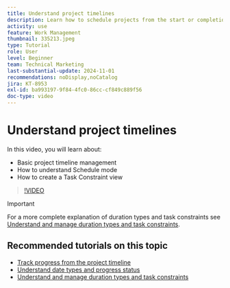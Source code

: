 ```yaml
---
title: Understand project timelines
description: Learn how to schedule projects from the start or completion date. Then learn how duration, predecessors, and task constraints affect the project plan.
activity: use
feature: Work Management
thumbnail: 335213.jpeg
type: Tutorial
role: User
level: Beginner
team: Technical Marketing
last-substantial-update: 2024-11-01
recommendations: noDisplay,noCatalog
jira: KT-8953
exl-id: ba993197-9f84-4fc0-86cc-cf849c889f56
doc-type: video
---
```

# Understand project timelines

In this video, you will learn about:

* Basic project timeline management
* How to understand Schedule mode
* How to create a Task Constraint view

>[!VIDEO](https://video.tv.adobe.com/v/335213/?quality=12&learn=on)

>[!IMPORTANT]
>
>For a more complete explanation of duration types and task constraints see [Understand and manage duration types and task constraints](/help/manage-work/intermediate-projects/understand-and-manage-duration-types-and-task-constraints.md).

## Recommended tutorials on this topic

* [Track progress from the project timeline](/help/manage-work/project-timelines/track-work-progress-from-the-project-timeline.md)
* [Understand date types and progress status](/help/manage-work/project-timelines/understand-task-dates-and-progress-status.md)
* [Understand and manage duration types and task constraints](/help/manage-work/intermediate-projects/understand-and-manage-duration-types-and-task-constraints.md)

